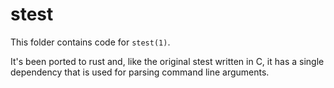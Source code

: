 # stest

This folder contains code for `stest(1)`.

It's been ported to rust and, like the original stest written in C, it has a single dependency that is used for parsing command line arguments.
